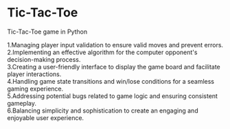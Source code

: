 # Tic-Tac-Toe

Tic-Tac-Toe game in Python

1.Managing player input validation to ensure valid moves and prevent errors.
<br>
2.Implementing an effective algorithm for the computer opponent's decision-making process.
<br>
3.Creating a user-friendly interface to display the game board and facilitate player interactions.
<br>
4.Handling game state transitions and win/lose conditions for a seamless gaming experience.
<br>
5.Addressing potential bugs related to game logic and ensuring consistent gameplay.
<br>
6.Balancing simplicity and sophistication to create an engaging and enjoyable user experience.
